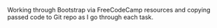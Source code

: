Working through Bootstrap via FreeCodeCamp resources and copying passed code to Git repo as I go through each task.
